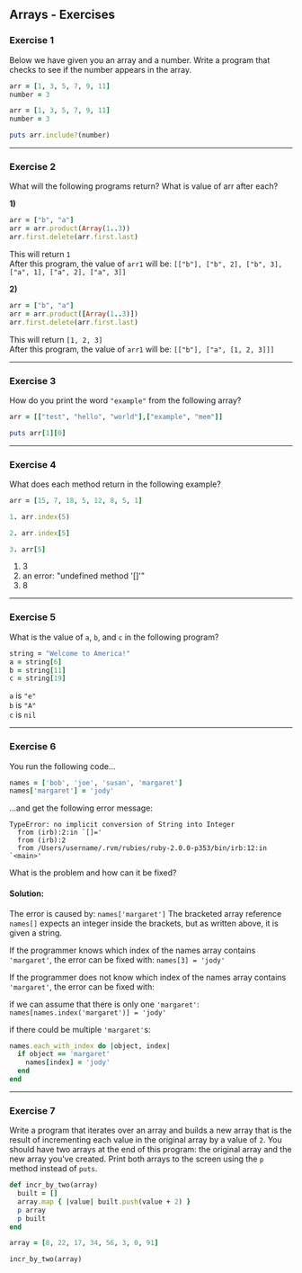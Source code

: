 ## Arrays - Exercises

### Exercise 1
Below we have given you an array and a number. Write a program that checks to see if the number appears in the array.
``` ruby
arr = [1, 3, 5, 7, 9, 11]
number = 3
```

``` ruby
arr = [1, 3, 5, 7, 9, 11]
number = 3

puts arr.include?(number)
```

---
### Exercise 2
What will the following programs return? What is value of arr after each?

**1)**
``` ruby
arr = ["b", "a"]
arr = arr.product(Array(1..3))
arr.first.delete(arr.first.last)
```
This will return `1`  
After this program, the value of `arr1` will be:
`[["b"], ["b", 2], ["b", 3], ["a", 1], ["a", 2], ["a", 3]]`

**2)**
``` ruby
arr = ["b", "a"]
arr = arr.product([Array(1..3)])
arr.first.delete(arr.first.last)
```
This will return `[1, 2, 3]`  
After this program, the value of `arr1` will be:
`[["b"], ["a", [1, 2, 3]]]`

---
### Exercise 3
How do you print the word `"example"` from the following array?
``` ruby
arr = [["test", "hello", "world"],["example", "mem"]]
```

``` ruby
puts arr[1][0]
```

---
### Exercise 4
What does each method return in the following example?
``` ruby
arr = [15, 7, 18, 5, 12, 8, 5, 1]

1. arr.index(5)

2. arr.index[5]

3. arr[5]
```

1. 3
2. an error: "undefined method '[]'"
3. 8

---
### Exercise 5
What is the value of `a`, `b`, and `c` in the following program?
``` ruby
string = "Welcome to America!"
a = string[6]
b = string[11]
c = string[19]
```

`a` is `"e"`  
`b` is `"A"`  
`c` is `nil`

---
### Exercise 6
You run the following code...
``` ruby
names = ['bob', 'joe', 'susan', 'margaret']
names['margaret'] = 'jody'
```
...and get the following error message:
```
TypeError: no implicit conversion of String into Integer
  from (irb):2:in `[]='
  from (irb):2
  from /Users/username/.rvm/rubies/ruby-2.0.0-p353/bin/irb:12:in `<main>'
```
What is the problem and how can it be fixed?

#### Solution:
The error is caused by: `names['margaret']`
The bracketed array reference `names[]` expects an integer inside the brackets, but as written above, it is given a string.

If the programmer knows which index of the names array contains `'margaret'`, the error can be fixed with:
`names[3] = 'jody'`

If the programmer does not know which index of the names array contains `'margaret'`, the error can be fixed with:

if we can assume that there is only one `'margaret'`:
`names[names.index('margaret')] = 'jody'`

if there could be multiple `'margaret'`s:
``` ruby
names.each_with_index do |object, index|
  if object == 'margaret'
    names[index] = 'jody'
  end
end
```

---
### Exercise 7
Write a program that iterates over an array and builds a new array that is the result of incrementing each value in the original array by a value of `2`. You should have two arrays at the end of this program: the original array and the new array you've created. Print both arrays to the screen using the `p` method instead of `puts`.

``` ruby
def incr_by_two(array)
  built = []
  array.map { |value| built.push(value + 2) }
  p array
  p built
end

array = [8, 22, 17, 34, 56, 3, 0, 91]

incr_by_two(array)
```
